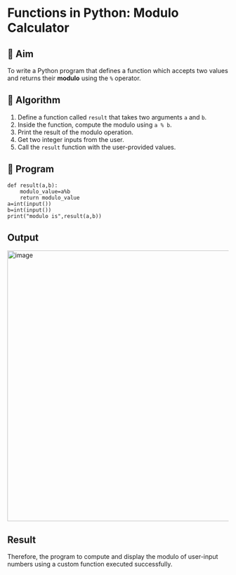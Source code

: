 # Functions in Python: Modulo Calculator

## 🎯 Aim
To write a Python program that defines a function which accepts two values and returns their **modulo** using the `%` operator.

## 🧠 Algorithm
1. Define a function called `result` that takes two arguments `a` and `b`.
2. Inside the function, compute the modulo using `a % b`.
3. Print the result of the modulo operation.
4. Get two integer inputs from the user.
5. Call the `result` function with the user-provided values.

## 🧾 Program
```
def result(a,b):
    modulo_value=a%b
    return modulo_value
a=int(input())
b=int(input())
print("modulo is",result(a,b))
```
## Output
<img width="1192" height="616" alt="image" src="https://github.com/user-attachments/assets/6b6e058c-43be-4017-8125-66540e6fb732" />

## Result
Therefore, the program to compute and display the modulo of user-input numbers using a custom function executed successfully.

